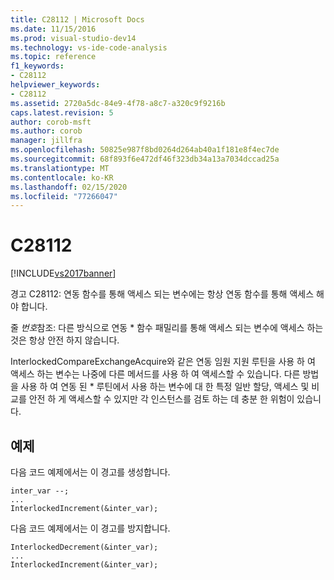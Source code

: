 ```yaml
---
title: C28112 | Microsoft Docs
ms.date: 11/15/2016
ms.prod: visual-studio-dev14
ms.technology: vs-ide-code-analysis
ms.topic: reference
f1_keywords:
- C28112
helpviewer_keywords:
- C28112
ms.assetid: 2720a5dc-84e9-4f78-a8c7-a320c9f9216b
caps.latest.revision: 5
author: corob-msft
ms.author: corob
manager: jillfra
ms.openlocfilehash: 50825e987f8bd0264d264ab40a1f181e8f4ec7de
ms.sourcegitcommit: 68f893f6e472df46f323db34a13a7034dccad25a
ms.translationtype: MT
ms.contentlocale: ko-KR
ms.lasthandoff: 02/15/2020
ms.locfileid: "77266047"
---
```

# <a name="c28112"></a>C28112
[!INCLUDE[vs2017banner](../includes/vs2017banner.md)]

경고 C28112: 연동 함수를 통해 액세스 되는 변수에는 항상 연동 함수를 통해 액세스 해야 합니다.  
  
 줄 *번호*참조: 다른 방식으로 연동 * 함수 패밀리를 통해 액세스 되는 변수에 액세스 하는 것은 항상 안전 하지 않습니다.  
  
 InterlockedCompareExchangeAcquire와 같은 연동 임원 지원 루틴을 사용 하 여 액세스 하는 변수는 나중에 다른 메서드를 사용 하 여 액세스할 수 있습니다. 다른 방법을 사용 하 여 연동 된 * 루틴에서 사용 하는 변수에 대 한 특정 일반 할당, 액세스 및 비교를 안전 하 게 액세스할 수 있지만 각 인스턴스를 검토 하는 데 충분 한 위험이 있습니다.  
  
## <a name="example"></a>예제  
 다음 코드 예제에서는 이 경고를 생성합니다.  
  
```  
inter_var --;  
...  
InterlockedIncrement(&inter_var);  
```  
  
 다음 코드 예제에서는 이 경고를 방지합니다.  
  
```  
InterlockedDecrement(&inter_var);  
...  
InterlockedIncrement(&inter_var);  
```
